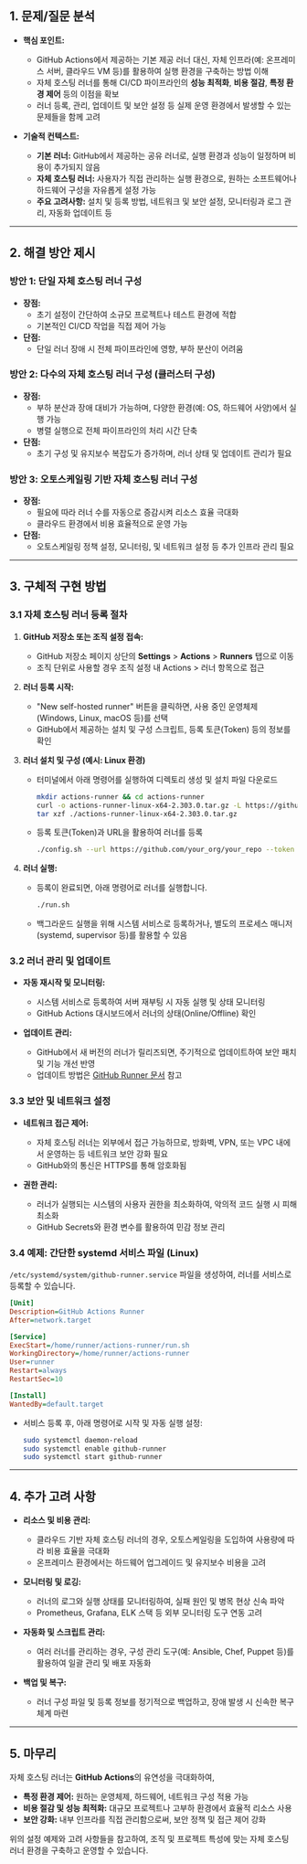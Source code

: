 ## 1. 문제/질문 분석

- **핵심 포인트:**
  - GitHub Actions에서 제공하는 기본 제공 러너 대신, 자체 인프라(예: 온프레미스 서버, 클라우드 VM 등)를 활용하여 실행 환경을 구축하는 방법 이해
  - 자체 호스팅 러너를 통해 CI/CD 파이프라인의 **성능 최적화**, **비용 절감**, **특정 환경 제어** 등의 이점을 확보
  - 러너 등록, 관리, 업데이트 및 보안 설정 등 실제 운영 환경에서 발생할 수 있는 문제들을 함께 고려

- **기술적 컨텍스트:**
  - **기본 러너:** GitHub에서 제공하는 공유 러너로, 실행 환경과 성능이 일정하며 비용이 추가되지 않음  
  - **자체 호스팅 러너:** 사용자가 직접 관리하는 실행 환경으로, 원하는 소프트웨어나 하드웨어 구성을 자유롭게 설정 가능  
  - **주요 고려사항:** 설치 및 등록 방법, 네트워크 및 보안 설정, 모니터링과 로그 관리, 자동화 업데이트 등

---

## 2. 해결 방안 제시

### 방안 1: 단일 자체 호스팅 러너 구성
- **장점:**
  - 초기 설정이 간단하여 소규모 프로젝트나 테스트 환경에 적합
  - 기본적인 CI/CD 작업을 직접 제어 가능
- **단점:**
  - 단일 러너 장애 시 전체 파이프라인에 영향, 부하 분산이 어려움

### 방안 2: 다수의 자체 호스팅 러너 구성 (클러스터 구성)
- **장점:**
  - 부하 분산과 장애 대비가 가능하며, 다양한 환경(예: OS, 하드웨어 사양)에서 실행 가능
  - 병렬 실행으로 전체 파이프라인의 처리 시간 단축
- **단점:**
  - 초기 구성 및 유지보수 복잡도가 증가하며, 러너 상태 및 업데이트 관리가 필요

### 방안 3: 오토스케일링 기반 자체 호스팅 러너 구성
- **장점:**
  - 필요에 따라 러너 수를 자동으로 증감시켜 리소스 효율 극대화
  - 클라우드 환경에서 비용 효율적으로 운영 가능
- **단점:**
  - 오토스케일링 정책 설정, 모니터링, 및 네트워크 설정 등 추가 인프라 관리 필요

---

## 3. 구체적 구현 방법

### 3.1 자체 호스팅 러너 등록 절차

1. **GitHub 저장소 또는 조직 설정 접속:**
   - GitHub 저장소 페이지 상단의 **Settings** > **Actions** > **Runners** 탭으로 이동
   - 조직 단위로 사용할 경우 조직 설정 내 Actions > 러너 항목으로 접근

2. **러너 등록 시작:**
   - "New self-hosted runner" 버튼을 클릭하면, 사용 중인 운영체제(Windows, Linux, macOS 등)를 선택
   - GitHub에서 제공하는 설치 및 구성 스크립트, 등록 토큰(Token) 등의 정보를 확인

3. **러너 설치 및 구성 (예시: Linux 환경)**
   - 터미널에서 아래 명령어를 실행하여 디렉토리 생성 및 설치 파일 다운로드

     ```bash
     mkdir actions-runner && cd actions-runner
     curl -o actions-runner-linux-x64-2.303.0.tar.gz -L https://github.com/actions/runner/releases/download/v2.303.0/actions-runner-linux-x64-2.303.0.tar.gz
     tar xzf ./actions-runner-linux-x64-2.303.0.tar.gz
     ```

   - 등록 토큰(Token)과 URL을 활용하여 러너를 등록

     ```bash
     ./config.sh --url https://github.com/your_org/your_repo --token YOUR_REGISTRATION_TOKEN
     ```

4. **러너 실행:**
   - 등록이 완료되면, 아래 명령어로 러너를 실행합니다.

     ```bash
     ./run.sh
     ```

   - 백그라운드 실행을 위해 시스템 서비스로 등록하거나, 별도의 프로세스 매니저(systemd, supervisor 등)를 활용할 수 있음

### 3.2 러너 관리 및 업데이트

- **자동 재시작 및 모니터링:**
  - 시스템 서비스로 등록하여 서버 재부팅 시 자동 실행 및 상태 모니터링
  - GitHub Actions 대시보드에서 러너의 상태(Online/Offline) 확인

- **업데이트 관리:**
  - GitHub에서 새 버전의 러너가 릴리즈되면, 주기적으로 업데이트하여 보안 패치 및 기능 개선 반영
  - 업데이트 방법은 [GitHub Runner 문서](https://docs.github.com/en/actions/hosting-your-own-runners/updating-self-hosted-runners) 참고

### 3.3 보안 및 네트워크 설정

- **네트워크 접근 제어:**
  - 자체 호스팅 러너는 외부에서 접근 가능하므로, 방화벽, VPN, 또는 VPC 내에서 운영하는 등 네트워크 보안 강화 필요
  - GitHub와의 통신은 HTTPS를 통해 암호화됨

- **권한 관리:**
  - 러너가 실행되는 시스템의 사용자 권한을 최소화하여, 악의적 코드 실행 시 피해 최소화
  - GitHub Secrets와 환경 변수를 활용하여 민감 정보 관리

### 3.4 예제: 간단한 systemd 서비스 파일 (Linux)

`/etc/systemd/system/github-runner.service` 파일을 생성하여, 러너를 서비스로 등록할 수 있습니다.

```ini
[Unit]
Description=GitHub Actions Runner
After=network.target

[Service]
ExecStart=/home/runner/actions-runner/run.sh
WorkingDirectory=/home/runner/actions-runner
User=runner
Restart=always
RestartSec=10

[Install]
WantedBy=default.target
```

- 서비스 등록 후, 아래 명령어로 시작 및 자동 실행 설정:

  ```bash
  sudo systemctl daemon-reload
  sudo systemctl enable github-runner
  sudo systemctl start github-runner
  ```

---

## 4. 추가 고려 사항

- **리소스 및 비용 관리:**
  - 클라우드 기반 자체 호스팅 러너의 경우, 오토스케일링을 도입하여 사용량에 따라 비용 효율을 극대화
  - 온프레미스 환경에서는 하드웨어 업그레이드 및 유지보수 비용을 고려

- **모니터링 및 로깅:**
  - 러너의 로그와 실행 상태를 모니터링하여, 실패 원인 및 병목 현상 신속 파악
  - Prometheus, Grafana, ELK 스택 등 외부 모니터링 도구 연동 고려

- **자동화 및 스크립트 관리:**
  - 여러 러너를 관리하는 경우, 구성 관리 도구(예: Ansible, Chef, Puppet 등)를 활용하여 일괄 관리 및 배포 자동화

- **백업 및 복구:**
  - 러너 구성 파일 및 등록 정보를 정기적으로 백업하고, 장애 발생 시 신속한 복구 체계 마련

---

## 5. 마무리

자체 호스팅 러너는 **GitHub Actions**의 유연성을 극대화하여,  
- **특정 환경 제어:** 원하는 운영체제, 하드웨어, 네트워크 구성 적용 가능  
- **비용 절감 및 성능 최적화:** 대규모 프로젝트나 고부하 환경에서 효율적 리소스 사용  
- **보안 강화:** 내부 인프라를 직접 관리함으로써, 보안 정책 및 접근 제어 강화

위의 설정 예제와 고려 사항들을 참고하여, 조직 및 프로젝트 특성에 맞는 자체 호스팅 러너 환경을 구축하고 운영할 수 있습니다.  